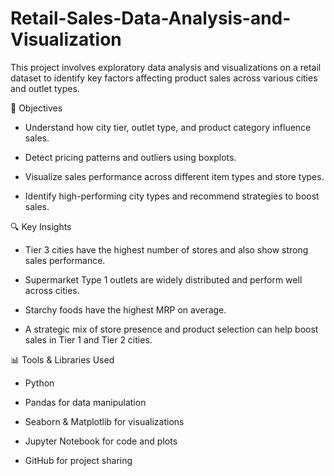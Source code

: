 # Retail-Sales-Data-Analysis-and-Visualization
This project involves exploratory data analysis and visualizations on a retail dataset to identify key factors affecting product sales across various cities and outlet types.


📌 Objectives

* Understand how city tier, outlet type, and product category influence sales.

* Detect pricing patterns and outliers using boxplots.

* Visualize sales performance across different item types and store types.

* Identify high-performing city types and recommend strategies to boost sales.


🔍 Key Insights

* Tier 3 cities have the highest number of stores and also show strong sales performance.

* Supermarket Type 1 outlets are widely distributed and perform well across cities.

* Starchy foods have the highest MRP on average.

* A strategic mix of store presence and product selection can help boost sales in Tier 1 and Tier 2 cities.


 📊 Tools & Libraries Used
  
* Python

* Pandas for data manipulation

* Seaborn & Matplotlib for visualizations

* Jupyter Notebook for code and plots

* GitHub for project sharing
